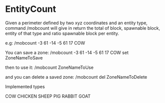 # EntityCount
Given a perimeter defined by two xyz coordinates and an entity type, command /mobcount will give in return the total of block, spawnable block, entity of that type and ratio spawnable block per entity.

e.g: /mobcount -3 61 -14 -5 61 17 COW

You can save a zone: /mobcount -3 61 -14 -5 61 17 COW set ZoneNameToSave

then to use it: /mobcount ZoneNameToUse

and you can delete a saved zone: /mobcount del ZoneNameToDelete

Implemented types

COW
CHICKEN
SHEEP
PIG
RABBIT
GOAT
